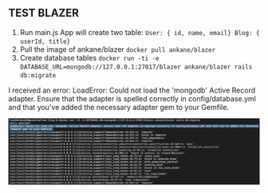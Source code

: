 ## TEST BLAZER

1. Run main.js
App will create two table:
`
User: { id, name, email}
Blog: { userId, title}
`
2. Pull the image of ankane/blazer
`
docker pull ankane/blazer
`
3. Create database tables
`
docker run -ti -e DATABASE_URL=mongodb://127.0.0.1:27017/blazer ankane/blazer rails db:migrate
`

I received an error: LoadError: Could not load the 'mongodb' Active Record adapter. Ensure that the adapter is spelled correctly in config/database.yml and that you've added the necessary adapter gem to your Gemfile.

![Screenshot](doc/image.png)